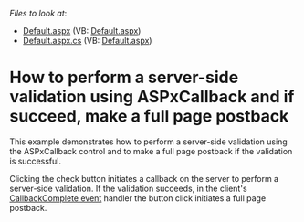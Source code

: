 <!-- default file list -->
*Files to look at*:

* [Default.aspx](./CS/WebSite/Default.aspx) (VB: [Default.aspx](./VB/WebSite/Default.aspx))
* [Default.aspx.cs](./CS/WebSite/Default.aspx.cs) (VB: [Default.aspx](./VB/WebSite/Default.aspx))
<!-- default file list end -->
# How to perform a server-side validation using ASPxCallback and if succeed, make a full page postback 


<p>This example demonstrates how to perform a server-side validation using the ASPxCallback control and to make a full page postback if the validation is successful. </p><p>Clicking the check button initiates a callback on the server to perform a server-side validation. If the validation succeeds, in the client's  <a href="http://documentation.devexpress.com/#AspNet/DevExpressWebASPxCallbackScriptsASPxClientCallback_CallbackCompletetopic"><u>CallbackComplete event</u></a> handler the button click initiates a full page postback. </p>

<br/>



